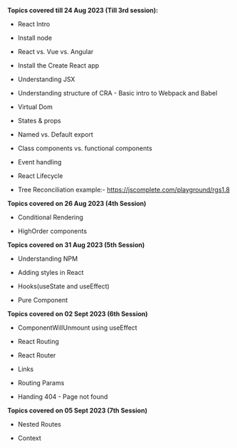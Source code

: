 **Topics covered till 24 Aug 2023 (Till 3rd session):**

- React Intro 

- Install node

- React vs. Vue vs. Angular

- Install the Create React app

- Understanding JSX 

- Understanding structure of CRA - Basic intro to Webpack and Babel

- Virtual Dom

- States & props

- Named vs. Default export

- Class components vs. functional components

- Event handling 

- React Lifecycle

- Tree Reconciliation example:- https://jscomplete.com/playground/rgs1.8

**Topics covered on 26 Aug 2023 (4th Session)**

- Conditional Rendering

- HighOrder components

**Topics covered on 31 Aug 2023 (5th Session)**

- Understanding NPM

- Adding styles in React

- Hooks(useState and useEffect)

- Pure Component

**Topics covered on 02 Sept 2023 (6th Session)**

- ComponentWillUnmount using useEffect

- React Routing

- React Router

- Links

- Routing Params

- Handing 404 - Page not found

**Topics covered on 05 Sept 2023 (7th Session)**

- Nested Routes

- Context

